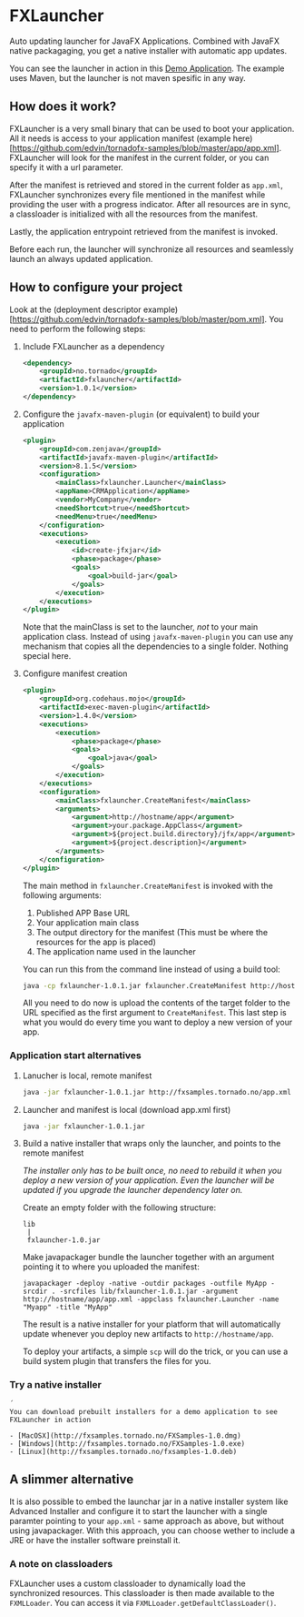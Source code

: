 # FXLauncher

Auto updating launcher for JavaFX Applications. Combined with JavaFX native packagaging, you get
a native installer with automatic app updates.

You can see the launcher in action in this [Demo Application](https://github.com/edvin/tornadofx-samples). The
example uses Maven, but the launcher is not maven spesific in any way.

## How does it work?

FXLauncher is a very small binary that can be used to boot your application. All it needs is access to your application 
manifest (example here)[https://github.com/edvin/tornadofx-samples/blob/master/app/app.xml]. FXLauncher will look
for the manifest in the current folder, or you can specify it with a url parameter.
 
After the manifest is retrieved and stored in the current folder as `app.xml`, FXLauncher synchronizes every file
 mentioned in the manifest while providing the user with a progress indicator. After all resources are in sync,
 a classloader is initialized with all the resources from the manifest.
 
Lastly, the application entrypoint retrieved from the manifest is invoked.

Before each run, the launcher will synchronize all resources and seamlessly launch an always updated application.

## How to configure your project

Look at the (deployment descriptor example)[https://github.com/edvin/tornadofx-samples/blob/master/pom.xml]. You need
to perform the following steps:

1. Include FXLauncher as a dependency

	```xml
	<dependency>
		<groupId>no.tornado</groupId>
		<artifactId>fxlauncher</artifactId>
		<version>1.0.1</version>
	</dependency>
	```

2. Configure the `javafx-maven-plugin` (or equivalent) to build your application

	```xml
	<plugin>
		<groupId>com.zenjava</groupId>
		<artifactId>javafx-maven-plugin</artifactId>
		<version>8.1.5</version>
		<configuration>
			<mainClass>fxlauncher.Launcher</mainClass>
			<appName>CRMApplication</appName>
			<vendor>MyCompany</vendor>
			<needShortcut>true</needShortcut>
			<needMenu>true</needMenu>
		</configuration>
		<executions>
			<execution>
				<id>create-jfxjar</id>
				<phase>package</phase>
				<goals>
					<goal>build-jar</goal>
				</goals>
			</execution>
		</executions>
	</plugin>
	```
	
	Note that the mainClass is set to the launcher, _not_ to your main application class. Instead of using `javafx-maven-plugin` you can
	use any mechanism that copies all the dependencies to a single folder. Nothing special here.

3. Configure manifest creation

	```xml
	<plugin>
		<groupId>org.codehaus.mojo</groupId>
		<artifactId>exec-maven-plugin</artifactId>
		<version>1.4.0</version>
		<executions>
			<execution>
				<phase>package</phase>
				<goals>
					<goal>java</goal>
				</goals>
			</execution>
		</executions>
		<configuration>
			<mainClass>fxlauncher.CreateManifest</mainClass>
			<arguments>
				<argument>http://hostname/app</argument>
				<argument>your.package.AppClass</argument>
				<argument>${project.build.directory}/jfx/app</argument>
				<argument>${project.description}</argument>
			</arguments>
		</configuration>
	</plugin>
	```
	
	The main method in `fxlauncher.CreateManifest` is invoked with the following arguments:
	 1. Published APP Base URL
	 2. Your application main class
	 3. The output directory for the manifest (This must be where the resources for the app is placed)
	 4. The application name used in the launcher
	
	You can run this from the command line instead of using a build tool:
	 
	```bash
	java -cp fxlauncher-1.0.1.jar fxlauncher.CreateManifest http://hostname/app your.package.AppClass target/jfx/app MyApp
	```
	
	All you need to do now is upload the contents of the target folder to the URL specified as the first argument to `CreateManifest`. This last step
	is what you would do every time you want to deploy a new version of your app.

### Application start alternatives

1. Lanucher is local, remote manifest

	```bash
	java -jar fxlauncher-1.0.1.jar http://fxsamples.tornado.no/app.xml
	```

2. Launcher and manifest is local (download app.xml first)

	```bash
	java -jar fxlauncher-1.0.1.jar
	```

3. Build a native installer that wraps only the launcher, and points to the remote manifest

	_The installer only has to be built once, no need to rebuild it when you deploy a new version of your application. 
	 Even the launcher will be updated if you upgrade the launcher dependency later on._

	 Create an empty folder with the following structure:
	 
	```
	lib
	 |
	 fxlauncher-1.0.jar
	```

	Make javapackager bundle the launcher together with an argument pointing it to where you uploaded the manifest:
	
	```
	javapackager -deploy -native -outdir packages -outfile MyApp -srcdir . -srcfiles lib/fxlauncher-1.0.1.jar -argument http://hostname/app/app.xml -appclass fxlauncher.Launcher -name "Myapp" -title "MyApp"
	```

	The result is a native installer for your platform that will automatically update whenever you deploy new artifacts to `http://hostname/app`.
	
	To deploy your artifacts, a simple `scp` will do the trick, or you can use a build system plugin that transfers the files for you.
	
### Try a native installer
	´
	You can download prebuilt installers for a demo application to see FXLauncher in action
	
    - [MacOSX](http://fxsamples.tornado.no/FXSamples-1.0.dmg)
    - [Windows](http://fxsamples.tornado.no/FXSamples-1.0.exe)
    - [Linux](http://fxsamples.tornado.no/fxsamples-1.0.deb)

## A slimmer alternative

It is also possible to embed the launchar jar in a native installer system like Advanced Installer
and configure it to start the launcher with a single paramter pointing to your `app.xml` - same approach as above, but without
 using javapackager. With this approach, you can choose wether to include a JRE or have the installer software preinstall it.

### A note on classloaders

FXLauncher uses a custom classloader to dynamically load the synchronized resources. This classloader is 
then made available to the `FXMLLoader`. You can access it via `FXMLLoader.getDefaultClassLoader()`.